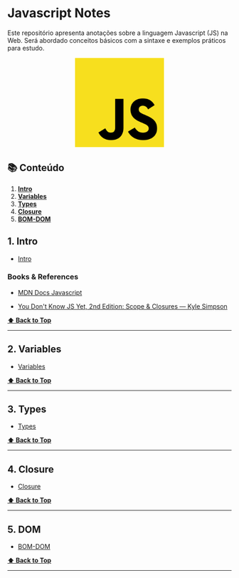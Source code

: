 # Javascript Notes

Este repositório apresenta anotações sobre a linguagem Javascript (JS) na Web.
Será abordado conceitos básicos com a sintaxe e exemplos práticos para estudo.

<p align="center">
  <img src="images/javascript-logo-js.png" width="200">
</p>

## 📚 <a id="table-of-contents">Conteúdo</a>

1. **[Intro](#1-intro)**
2. **[Variables](#2-variables)**
3. **[Types](#03-js-types)**
4. **[Closure](#04-js-closure)**
4. **[BOM-DOM](#05-js-BOM-DOM)**


## 1. Intro

-  [Intro](https://github.com/cidaluna/javascript-notes/blob/main/01-js-intro.md)

### Books & References

- [MDN Docs Javascript](https://developer.mozilla.org/en-US/docs/Web/JavaScript)

- [You Don't Know JS Yet, 2nd Edition: Scope & Closures — Kyle Simpson](https://github.com/getify/You-Dont-Know-JS/tree/2nd-ed/scope-closures)

**[⬆ Back to Top](#table-of-contents)**

---

## 2. Variables

-  [Variables](https://github.com/cidaluna/javascript-notes/blob/main/02-js-variables.md)

**[⬆ Back to Top](#table-of-contents)**

---

## 3. Types

-  [Types](https://github.com/cidaluna/javascript-notes/blob/main/03-js-types.md)

**[⬆ Back to Top](#table-of-contents)**

---

## 4. Closure

-  [Closure](https://github.com/cidaluna/javascript-notes/blob/main/04-js-closure.md)

**[⬆ Back to Top](#table-of-contents)**

---

## 5. DOM

-  [BOM-DOM](https://github.com/cidaluna/javascript-notes/blob/main/05-js-BOM-DOM.md)

**[⬆ Back to Top](#table-of-contents)**

---